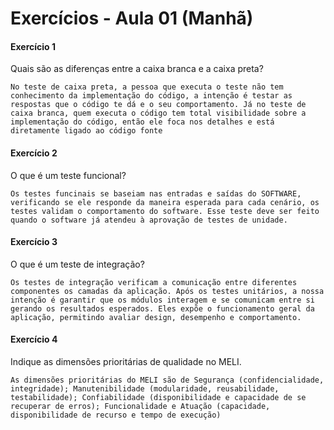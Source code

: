 # Exercícios - Aula 01 (Manhã)

#### Exercício 1
Quais são as diferenças entre a caixa branca e a caixa preta?

```No teste de caixa preta, a pessoa que executa o teste não tem conhecimento da implementação do código, a intenção é testar as respostas que o código te dá e o seu comportamento. Já no teste de caixa branca, quem executa o código tem total visibilidade sobre a implementação do código, então ele foca nos detalhes e está diretamente ligado ao código fonte```

#### Exercício 2
O que é um teste funcional?

```Os testes funcinais se baseiam nas entradas e saídas do SOFTWARE, verificando se ele responde da maneira esperada para cada cenário, os testes validam o comportamento do software. Esse teste deve ser feito quando o software já atendeu à aprovação de testes de unidade.```

#### Exercício 3
O que é um teste de integração?

```Os testes de integração verificam a comunicação entre diferentes componentes os camadas da aplicação. Após os testes unitários, a nossa intenção é garantir que os módulos interagem e se comunicam entre si gerando os resultados esperados. Eles expõe o funcionamento geral da aplicação, permitindo avaliar design, desempenho e comportamento.```

#### Exercício 4
Indique as dimensões prioritárias de qualidade no MELI.

```As dimensões prioritárias do MELI são de Segurança (confidencialidade, integridade); Manutenibilidade (modularidade, reusabilidade, testabilidade); Confiabilidade (disponibilidade e capacidade de se recuperar de erros); Funcionalidade e Atuação (capacidade, disponibilidade de recurso e tempo de execução)```